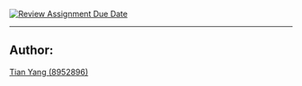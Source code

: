 [![Review Assignment Due Date](https://classroom.github.com/assets/deadline-readme-button-24ddc0f5d75046c5622901739e7c5dd533143b0c8e959d652212380cedb1ea36.svg)](https://classroom.github.com/a/4iQT8bD-)

---

## Author:
[Tian Yang (8952896)](tyang2896@conestogac.on.ca)